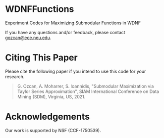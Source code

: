 # WDNFFunctions
Experiment Codes for Maximizing Submodular Functions in WDNF



If you have any questions and/or feedback, please contact gozcan@ece.neu.edu.

# Citing This Paper
Please cite the following paper if you intend to use this code for your research.
> G. Ozcan, A. Moharrer, S. Ioannidis, "Submodular Maximization via Taylor Series Approximation", SIAM International Conference on Data Mining (SDM), Virginia, US, 2021.

# Acknowledgements
Our work is supported by NSF (CCF-1750539).
